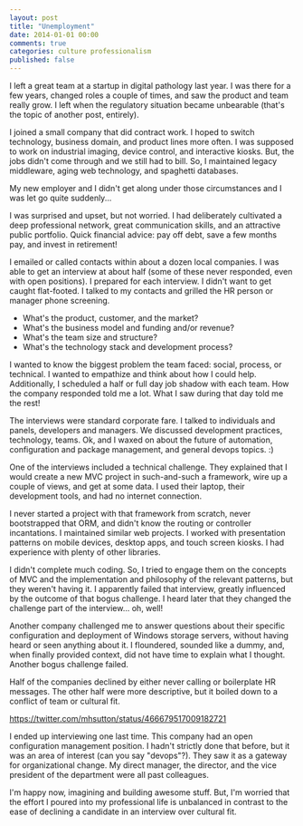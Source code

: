 ```yaml
---
layout: post
title: "Unemployment"
date: 2014-01-01 00:00
comments: true
categories: culture professionalism
published: false
---
```


I left a great team at a startup in digital pathology last year. I was there for a few years, changed roles a couple of times, and saw the product and team really grow. I left when the regulatory situation became unbearable (that's the topic of another post, entirely).

I joined a small company that did contract work. I hoped to switch technology, business domain, and product lines more often. I was supposed to work on industrial imaging, device control, and interactive kiosks. But, the jobs didn't come through and we still had to bill. So, I maintained legacy middleware, aging web technology, and spaghetti databases.

My new employer and I didn't get along under those circumstances and I was let go quite suddenly...

I was surprised and upset, but not worried. I had deliberately cultivated a deep professional network, great communication skills, and an attractive public portfolio. Quick financial advice: pay off debt, save a few months pay, and invest in retirement!

I emailed or called contacts within about a dozen local companies. I was able to get an interview at about half (some of these never responded, even with open positions). I prepared for each interview. I didn't want to get caught flat-footed. I talked to my contacts and grilled the HR person or manager phone screening.

 * What's the product, customer, and the market?
 * What's the business model and funding and/or revenue?
 * What's the team size and structure?
 * What's the technology stack and development process?

I wanted to know the biggest problem the team faced: social, process, or technical. I wanted to empathize and think about how I could help. Additionally, I scheduled a half or full day job shadow with each team. How the company responded told me a lot. What I saw during that day told me the rest!

The interviews were standard corporate fare. I talked to individuals and panels, developers and managers. We discussed development practices, technology, teams. Ok, and I waxed on about the future of automation, configuration and package management, and general devops topics. :)

One of the interviews included a technical challenge. They explained that I would create a new MVC project in such-and-such a framework, wire up a couple of views, and get at some data. I used their laptop, their development tools, and had no internet connection.

I never started a project with that framework from scratch, never bootstrapped that ORM, and didn't know the routing or controller incantations. I maintained similar web projects. I worked with presentation patterns on mobile devices, desktop apps, and touch screen kiosks. I had experience with plenty of other libraries.

I didn't complete much coding. So, I tried to engage them on the concepts of MVC and the implementation and philosophy of the relevant patterns, but they weren't having it. I apparently failed that interview, greatly influenced by the outcome of that bogus challenge. I heard later that they changed the challenge part of the interview... oh, well!

Another company challenged me to answer questions about their specific configuration and deployment of Windows storage servers, without having heard or seen anything about it. I floundered, sounded like a dummy, and, when finally provided context, did not have time to explain what I thought. Another bogus challenge failed.

Half of the companies declined by either never calling or boilerplate HR messages. The other half were more descriptive, but it boiled down to a conflict of team or cultural fit.

https://twitter.com/mhsutton/status/466679517009182721

I ended up interviewing one last time. This company had an open configuration management position. I hadn't strictly done that before, but it was an area of interest (can you say "devops"?). They saw it as a gateway for organizational change. My direct manager, the director, and the vice president of the department were all past colleagues.

I'm happy now, imagining and building awesome stuff. But, I'm worried that the effort I poured into my professional life is unbalanced in contrast to the ease of declining a candidate in an interview over cultural fit.
